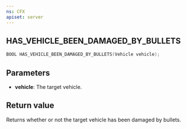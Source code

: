 ```yaml
---
ns: CFX
apiset: server
---
```

## HAS_VEHICLE_BEEN_DAMAGED_BY_BULLETS

```c
BOOL HAS_VEHICLE_BEEN_DAMAGED_BY_BULLETS(Vehicle vehicle);
```

## Parameters
* **vehicle**: The target vehicle.

## Return value
Returns whether or not the target vehicle has been damaged by bullets.